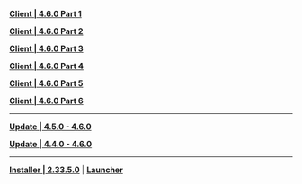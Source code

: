 **[Client | 4.6.0  Part 1](https://autopatchhk.yuanshen.com/client_app/download/pc_zip/20240412191920_HThGUGlY3Gjy6AXP/GenshinImpact_4.6.0.zip.001)**

**[Client | 4.6.0  Part 2](https://autopatchhk.yuanshen.com/client_app/download/pc_zip/20240412191920_HThGUGlY3Gjy6AXP/GenshinImpact_4.6.0.zip.002)**

**[Client | 4.6.0  Part 3](https://autopatchhk.yuanshen.com/client_app/download/pc_zip/20240412191920_HThGUGlY3Gjy6AXP/GenshinImpact_4.6.0.zip.003)**

**[Client | 4.6.0  Part 4](https://autopatchhk.yuanshen.com/client_app/download/pc_zip/20240412191920_HThGUGlY3Gjy6AXP/GenshinImpact_4.6.0.zip.004)**

**[Client | 4.6.0  Part 5](https://autopatchhk.yuanshen.com/client_app/download/pc_zip/20240412191920_HThGUGlY3Gjy6AXP/GenshinImpact_4.6.0.zip.005)**

**[Client | 4.6.0  Part 6](https://autopatchhk.yuanshen.com/client_app/download/pc_zip/20240412191920_HThGUGlY3Gjy6AXP/GenshinImpact_4.6.0.zip.006)**

---

**[Update | 4.5.0 - 4.6.0](https://autopatchhk.yuanshen.com/client_app/update/hk4e_global/10/game_4.5.0_4.6.0_hdiff_MyQqNZPJWOktACjI.zip)**

**[Update | 4.4.0 - 4.6.0](https://autopatchhk.yuanshen.com/client_app/update/hk4e_global/10/game_4.4.0_4.6.0_hdiff_rUuHtsVZCRbiNGMd.zip)**

---

**[Installer | 2.33.5.0](https://download-porter.hoyoverse.com/download-porter/2024/03/15/GenshinImpact_install_20240312154144.exe)** | **[Launcher](https://autopatchhk.yuanshen.com/client_app/update/hk4e_global/10/update_20240312145157_6b936695Sd7lagwc.zip)**
